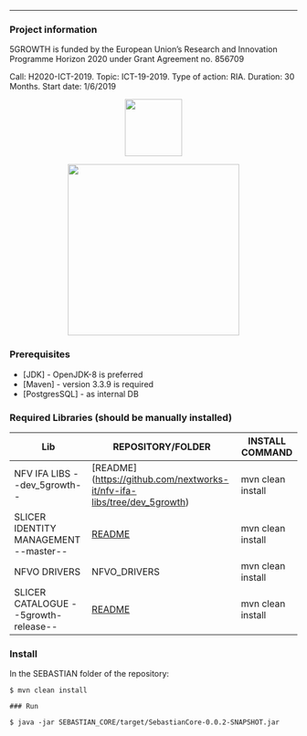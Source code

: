 
-------------------
### Project information
5GROWTH is funded by the European Union’s Research and Innovation Programme Horizon 2020 under Grant Agreement no. 856709


Call: H2020-ICT-2019. Topic: ICT-19-2019. Type of action: RIA. Duration: 30 Months. Start date: 1/6/2019


<p align="center">
<img src="https://upload.wikimedia.org/wikipedia/commons/b/b7/Flag_of_Europe.svg" width="100px" />
</p>

<p align="center">
<img src="https://5g-ppp.eu/wp-content/uploads/2019/06/5Growth_rgb_horizontal.png" width="300px" />
</p>
 


### Prerequisites

* [JDK] - OpenJDK-8 is preferred
* [Maven] - version 3.3.9 is required
* [PostgresSQL] - as internal DB 



### Required Libraries (should be manually installed)

| Lib | REPOSITORY/FOLDER | INSTALL COMMAND |
| ------ | ------ | ------ |
| NFV IFA LIBS --dev_5growth-- | [README] (https://github.com/nextworks-it/nfv-ifa-libs/tree/dev_5growth) | mvn clean install |
| SLICER IDENTITY MANAGEMENT --master-- | [README](https://github.com/nextworks-it/slicer-identity-mgmt) | mvn clean install |
| NFVO DRIVERS | NFVO_DRIVERS | mvn clean install |
| SLICER CATALOGUE --5growth-release-- | [README](https://github.com/nextworks-it/slicer-catalogue/tree/5growth-release) | mvn clean install |


### Install 

In the SEBASTIAN folder of the repository:
```
$ mvn clean install 

### Run

$ java -jar SEBASTIAN_CORE/target/SebastianCore-0.0.2-SNAPSHOT.jar
```
